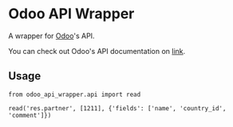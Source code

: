 # Odoo API Wrapper

A wrapper for [Odoo](https://www.odoo.com/)'s API.

You can check out Odoo's API documentation on
[link](https://www.odoo.com/documentation/13.0/webservices/odoo.html).


## Usage

```
from odoo_api_wrapper.api import read

read('res.partner', [1211], {'fields': ['name', 'country_id', 'comment']})
```
